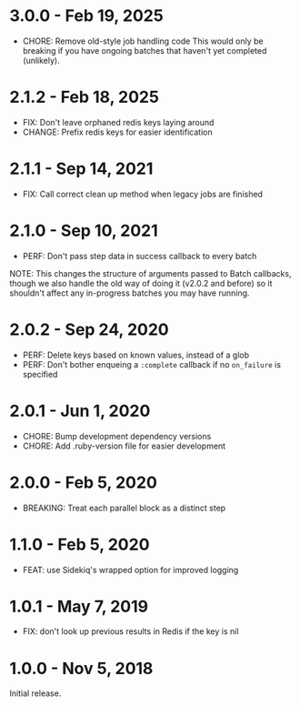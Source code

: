 # 3.0.0 - Feb 19, 2025

* CHORE: Remove old-style job handling code
  This would only be breaking if you have ongoing batches
  that haven't yet completed (unlikely).

# 2.1.2 - Feb 18, 2025

* FIX: Don't leave orphaned redis keys laying around
* CHANGE: Prefix redis keys for easier identification

# 2.1.1 - Sep 14, 2021

* FIX: Call correct clean up method when legacy jobs are finished

# 2.1.0 - Sep 10, 2021

* PERF: Don't pass step data in success callback to every batch

NOTE: This changes the structure of arguments passed to Batch callbacks, though we
also handle the old way of doing it (v2.0.2 and before) so it shouldn't affect
any in-progress batches you may have running.

# 2.0.2 - Sep 24, 2020

* PERF: Delete keys based on known values, instead of a glob
* PERF: Don't bother enqueing a `:complete` callback if no `on_failure` is specified

# 2.0.1 - Jun 1, 2020

* CHORE: Bump development dependency versions
* CHORE: Add .ruby-version file for easier development

# 2.0.0 - Feb 5, 2020

* BREAKING: Treat each parallel block as a distinct step

# 1.1.0 - Feb 5, 2020

* FEAT: use Sidekiq's wrapped option for improved logging

# 1.0.1 - May 7, 2019

* FIX: don't look up previous results in Redis if the key is nil

# 1.0.0 - Nov 5, 2018

Initial release.
